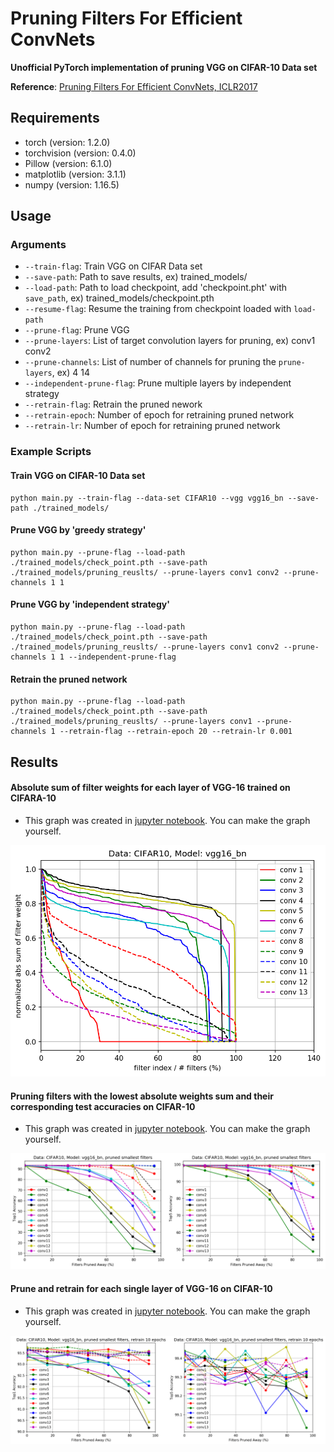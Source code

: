 Pruning Filters For Efficient ConvNets
==
**Unofficial PyTorch implementation of pruning VGG on CIFAR-10 Data set**

**Reference**: [Pruning Filters For Efficient ConvNets, ICLR2017](https://arxiv.org/abs/1608.08710)



Requirements
--
* torch (version: 1.2.0)
* torchvision (version: 0.4.0)
* Pillow (version: 6.1.0)
* matplotlib (version: 3.1.1)
* numpy (version: 1.16.5)

Usage
--

### Arguments
* `--train-flag`: Train VGG on CIFAR Data set
* `--save-path`: Path to save results, ex) trained_models/
* `--load-path`: Path to load checkpoint, add 'checkpoint.pht' with `save_path`, ex) trained_models/checkpoint.pth
* `--resume-flag`: Resume the training from checkpoint loaded with `load-path`
* `--prune-flag`: Prune VGG
* `--prune-layers`: List of target convolution layers for pruning, ex) conv1 conv2
* `--prune-channels`: List of number of channels for pruning the `prune-layers`, ex) 4 14
* `--independent-prune-flag`: Prune multiple layers by independent strategy
* `--retrain-flag`: Retrain the pruned nework
* `--retrain-epoch`: Number of epoch for retraining pruned network
* `--retrain-lr`: Number of epoch for retraining pruned network

### Example Scripts

#### Train VGG on CIFAR-10 Data set
```
python main.py --train-flag --data-set CIFAR10 --vgg vgg16_bn --save-path ./trained_models/
```

#### Prune VGG by 'greedy strategy'
```
python main.py --prune-flag --load-path ./trained_models/check_point.pth --save-path ./trained_models/pruning_reuslts/ --prune-layers conv1 conv2 --prune-channels 1 1 
```

#### Prune VGG by 'independent strategy'
```
python main.py --prune-flag --load-path ./trained_models/check_point.pth --save-path ./trained_models/pruning_reuslts/ --prune-layers conv1 conv2 --prune-channels 1 1 --independent-prune-flag
```

#### Retrain the pruned network
```
python main.py --prune-flag --load-path ./trained_models/check_point.pth --save-path ./trained_models/pruning_reuslts/ --prune-layers conv1 --prune-channels 1 --retrain-flag --retrain-epoch 20 --retrain-lr 0.001
```

Results
--

#### Absolute sum of filter weights for each layer of VGG-16 trained on CIFARA-10
* This graph was created in [jupyter notebook](https://github.com/tyui592/notepad/blob/master/pruning_filters_for_efficient_convets/prune_filter_for_efficient_convnets.ipynb). You can make the graph yourself.

![figure1](./imgs/figure1.png)

#### Pruning filters with the lowest absolute weights sum and their corresponding test accuracies on CIFAR-10
* This graph was created in [jupyter notebook](https://github.com/tyui592/notepad/blob/master/pruning_filters_for_efficient_convets/prune_filter_for_efficient_convnets.ipynb). You can make the graph yourself.

![figure2](./imgs/figure2.png)

#### Prune and retrain for each single layer of VGG-16 on CIFAR-10
* This graph was created in [jupyter notebook](https://github.com/tyui592/notepad/blob/master/pruning_filters_for_efficient_convets/prune_filter_for_efficient_convnets.ipynb). You can make the graph yourself.

![figure3](./imgs/figure3.png)
